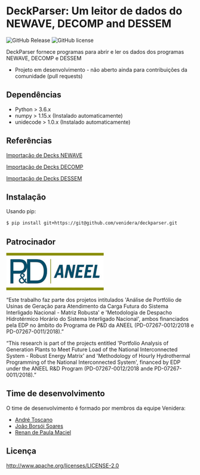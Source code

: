 DeckParser: Um leitor de dados do NEWAVE, DECOMP and DESSEM
=============================================

![GitHub Release](https://img.shields.io/badge/release-v1.0.0-blue.svg)
![GitHub license](https://img.shields.io/badge/license-Apachev2-yellow.svg)

DeckParser fornece programas para abrir e ler os dados dos programas NEWAVE, DECOMP e DESSEM

* Projeto em desenvolvimento - não aberto ainda para contribuições da comunidade (pull requests)

## Dependências

* Python > 3.6.x
* numpy > 1.15.x (Instalado automaticamente)
* unidecode > 1.0.x (Instalado automaticamente)

## Referências

[Importação de Decks NEWAVE](docs/Processo_de_importacao_de_um_deck_NEWAVE.md)

[Importação de Decks DECOMP](docs/Processo_de_importacao_de_um_deck_DECOMP.md)

[Importação de Decks DESSEM](docs/Processo_de_importacao_de_um_deck_DESSEM.md)

## Instalação

Usando pip:

```bash
$ pip install git+https://git@github.com/venidera/deckparser.git
```

## Patrocinador

![](./imgs/logo_ped_aneel.jpg?raw=true)

“Este trabalho faz parte dos projetos intitulados 'Análise de Portfólio de Usinas de Geração para Atendimento da Carga Futura do Sistema Interligado Nacional - Matriz Robusta' e 'Metodologia de Despacho Hidrotérmico Horário do Sistema Interligado Nacional', ambos financiados pela EDP no âmbito do Programa de P&D da ANEEL (PD-07267-0012/2018 e PD-07267-0011/2018).”

“This research is part of the projects entitled 'Portfolio Analysis of Generation Plants to Meet Future Load of the National Interconnected System - Robust Energy Matrix' and 'Methodology of Hourly Hydrothermal Programming of the National Interconnected System', financed by EDP under the ANEEL R&D Program (PD-07267-0012/2018 ande PD-07267-0011/2018).”

## Time de desenvolvimento

O time de desenvolvimento é formado por membros da equipe Venidera:

* [André Toscano](https://github.com/aemitos)
* [João Borsói Soares](https://github.com/joaoborsoi)
* [Renan de Paula Maciel](https://github.com/renanmaciel)

## Licença

http://www.apache.org/licenses/LICENSE-2.0
